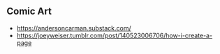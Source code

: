 ## Comic Art
* https://andersoncarman.substack.com/
* https://joeyweiser.tumblr.com/post/140523006706/how-i-create-a-page